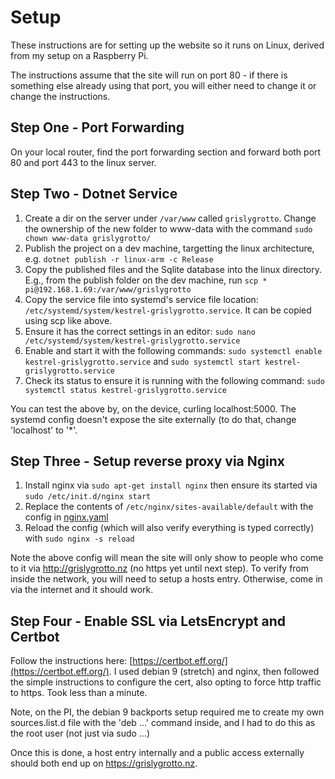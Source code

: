 # Setup

These instructions are for setting up the website so it runs on Linux, derived from my setup on a Raspberry Pi.

The instructions assume that the site will run on port 80 - if there is something else already using that port, you will either need to change it or change the instructions.

## Step One - Port Forwarding

On your local router, find the port forwarding section and forward both port 80 and port 443 to the linux server.

## Step Two - Dotnet Service

1. Create a dir on the server under `/var/www` called `grislygrotto`. Change the ownership of the new folder to www-data with the command `sudo chown www-data grislygrotto/`
2. Publish the project on a dev machine, targetting the linux architecture, e.g. `dotnet publish -r linux-arm -c Release`
3. Copy the published files and the Sqlite database into the linux directory. E.g., from the publish folder on the dev machine, run `scp * pi@192.168.1.69:/var/www/grislygrotto`
3. Copy the service file into systemd's service file location: `/etc/systemd/system/kestrel-grislygrotto.service`. It can be copied using scp like above.
4. Ensure it has the correct settings in an editor: `sudo nano /etc/systemd/system/kestrel-grislygrotto.service`
5. Enable and start it with the following commands: `sudo systemctl enable kestrel-grislygrotto.service` and `sudo systemctl start kestrel-grislygrotto.service`
6. Check its status to ensure it is running with the following command: `sudo systemctl status kestrel-grislygrotto.service`

You can test the above by, on the device, curling localhost:5000. The systemd config doesn't expose the site externally (to do that, change 'localhost' to '*'.

## Step Three - Setup reverse proxy via Nginx

1. Install nginx via `sudo apt-get install nginx` then ensure its started via `sudo /etc/init.d/nginx start`
2. Replace the contents of `/etc/nginx/sites-available/default` with the config in [nginx.yaml](./nginx.yaml)
3. Reload the config (which will also verify everything is typed correctly) with `sudo nginx -s reload`

Note the above config will mean the site will only show to people who come to it via http://grislygrotto.nz (no https yet until next step). To verify from inside the network, you will need to setup a hosts entry. Otherwise, come in via the internet and it should work.

## Step Four - Enable SSL via LetsEncrypt and Certbot

Follow the instructions here: [https://certbot.eff.org/](https://certbot.eff.org/). I used debian 9 (stretch) and nginx, then followed the simple instructions to configure the cert, also opting to force http traffic to https. Took less than a minute.

Note, on the PI, the debian 9 backports setup required me to create my own sources.list.d file with the 'deb ...' command inside, and I had to do this as the root user (not just via sudo ...)

Once this is done, a host entry internally and a public access externally should both end up on https://grislygrotto.nz.